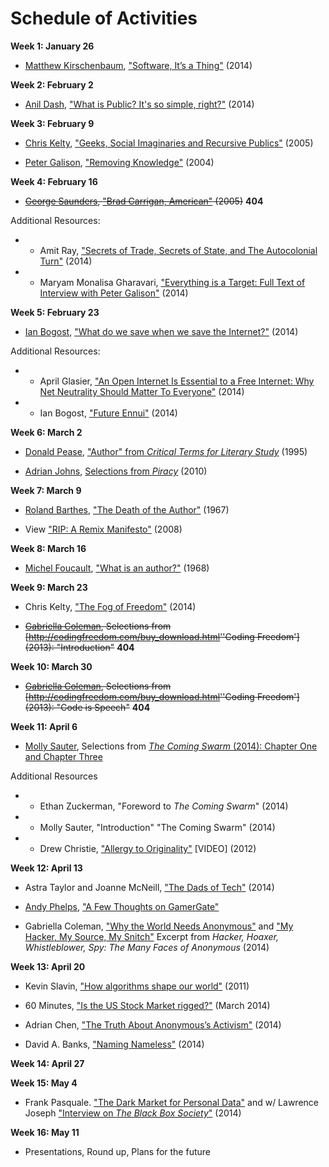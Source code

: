 Schedule of Activities
======================

**Week 1: January 26**

-   [Matthew Kirschenbaum](http://mkirschenbaum.wordpress.com/about/),
    ["Software, It’s a
    Thing"](https://medium.com/@mkirschenbaum/software-its-a-thing-a550448d0ed3)
    (2014)

**Week 2: February 2**

-   [Anil Dash](http://dashes.com/anil/about.html), ["What is Public?
    It's so simple,
    right?"](https://medium.com/message/what-is-public-f33b16d780f9)
    (2014)

**Week 3: February 9**

-   [Chris Kelty](http://kelty.org/), ["Geeks, Social Imaginaries and
    Recursive
    Publics"](http://kelty.org/or/papers/Kelty_CA_Geeks_2005.pdf) (2005)

-   [Peter
    Galison](http://www.fas.harvard.edu/~hsdept/bios/galison.html),
    ["Removing
    Knowledge"](http://www.fas.harvard.edu/~hsdept/bios/docs/Removing%20Knowledge.pdf)
    (2004)

**Week 4: February 16**

-   ~~[George Saunders](http://www.georgesaundersbooks.com/about/), ["Brad
    Carrigan,
    American"](https://dl.dropboxusercontent.com/u/21971525/Brad%20Carrigan%2C%20American.pdf)
    (2005)~~ **404**

Additional Resources:

-   -   Amit Ray, ["Secrets of Trade, Secrets of State, and The
        Autocolonial
        Turn"](http://amitray.net/2014/08/24/secrets-of-trade-secrets-of-state-and-the-autocolonial-turn/)
        (2014)

-   -   Maryam Monalisa Gharavari, ["Everything is a Target: Full Text
        of Interview with Peter
        Galison"](http://thenewinquiry.com/blogs/southsouth/everything-is-a-target-full-text-of-interview-with-peter-galison/)
        (2014)

**Week 5: February 23**

-   [Ian Bogost](http://bogost.com/about/), ["What do we save when we
    save the
    Internet?"](http://www.theatlantic.com/technology/archive/2014/05/what-do-we-save-when-we-save-the-internet/370885/)
    (2014)

Additional Resources:

-   -   April Glasier, ["An Open Internet Is Essential to a Free
        Internet: Why Net Neutrality Should Matter To
        Everyone"](https://www.eff.org/deeplinks/2014/09/open-internet-essential-free-internet-why-net-neutrality-should-matter-everyone)
        (2014)

-   -   Ian Bogost, ["Future
        Ennui"](http://www.theatlantic.com/technology/archive/2014/09/future-ennui/380099/)
        (2014)

**Week 6: March 2**

-   [Donald Pease](http://english.dartmouth.edu/people/donald-e-pease),
    ["Author" from *Critical Terms for Literary
    Study*](http://www.westga.edu/~mmcfar/Author.pdf) (1995)

-   [Adrian Johns](http://www.adrianjohns.com/about/), [Selections from
    *Piracy*](https://amitraydotnet.files.wordpress.com/2014/10/adrian_johns-piracy-ch-1and2.pdf)
    (2010)

**Week 7: March 9**

-   [Roland Barthes](http://en.wikipedia.org/wiki/Roland_Barthes), ["The
    Death of the
    Author"](http://artsites.ucsc.edu/faculty/Gustafson/FILM%20162.W10/readings/barthes.death.pdf)
    (1967)

-   View ["RIP: A Remix
    Manifesto"](http://topdocumentaryfilms.com/rip-remix-manifesto/)
    (2008)

**Week 8: March 16**

-   [Michel Foucault](http://plato.stanford.edu/entries/foucault/),
    ["What is an
    author?"](http://artsites.ucsc.edu/faculty/Gustafson/FILM%20162.W10/readings/foucault.author.pdf)
    (1968)

**Week 9: March 23**

-   Chris Kelty, ["The Fog of
    Freedom"](http://kelty.org/or/papers/Kelty_2014_Fog_of_Freedom.pdf)
    (2014)

-   ~~[Gabriella Coleman](http://gabriellacoleman.org/), Selections from
    [<http://codingfreedom.com/buy_download.html>''Coding Freedom']
    (2013): "Introduction"~~ **404**

**Week 10: March 30**

-   ~~[Gabriella Coleman](http://gabriellacoleman.org/), Selections from
    [<http://codingfreedom.com/buy_download.html>''Coding Freedom']
    (2013): "Code is Speech"~~ **404**

**Week 11: April 6**

-   [Molly Sauter](http://oddletters.com), Selections from [*The Coming
    Swarm* (2014): Chapter One and Chapter
    Three](https://drive.google.com/folderview?id=0BxvDQ-4qQO6dTUN5S3h6Mm1hOEk&usp=sharing)

Additional Resources

-   -   Ethan Zuckerman, "Foreword to *The Coming Swarm*" (2014)

-   -   Molly Sauter, "Introduction" "The Coming Swarm" (2014)

-   -   Drew Christie, ["Allergy to
        Originality"](http://www.nytimes.com/2012/08/01/opinion/allergy-to-originality.html?_r=0)
        [VIDEO] (2012)

**Week 12: April 13**

-   Astra Taylor and Joanne McNeill, ["The Dads of
    Tech"](http://www.thebaffler.com/salvos/dads-tech) (2014)

-   [Andy Phelps](http://igm.rit.edu/~andy/), ["A Few Thoughts on
    GamerGate"](https://medium.com/@Andy_at_RITMAGIC/a-few-thoughts-on-gamergate-62c151c0eebb)

-   Gabriella Coleman, ["Why the World Needs
    Anonymous"](http://www.technologyreview.com/view/532381/why-the-world-needs-anonymous/)
    and ["My Hacker, My Source, My
    Snitch"](https://medium.com/backchannel/my-best-hacker-source-was-snitching-for-the-feds-68414d6b552a)
    Excerpt from *Hacker, Hoaxer, Whistleblower, Spy: The Many Faces of
    Anonymous* (2014)

**Week 13: April 20**

-   Kevin Slavin, ["How algorithms shape our
    world"](http://www.ted.com/talks/kevin_slavin_how_algorithms_shape_our_world?language=en)
    (2011)

-   60 Minutes, ["Is the US Stock Market
    rigged?"](http://www.cbsnews.com/news/michael-lewis-stock-market-rigged-flash-boys-60-minutes/)
    (March 2014)

-   Adrian Chen, ["The Truth About Anonymous’s
    Activism"](http://www.thenation.com/article/190369/truth-about-anonymouss-activism)
    (2014)

-   David A. Banks, ["Naming
    Nameless"](http://thenewinquiry.com/essays/naming-nameless/) (2014)

**Week 14: April 27**

**Week 15: May 4**

-   Frank Pasquale. ["The Dark Market for Personal
    Data"](http://www.nytimes.com/2014/10/17/opinion/the-dark-market-for-personal-data.html?_r=0)
    and w/ Lawrence Joseph ["Interview on *The Black Box
    Society*"](http://balkin.blogspot.com/2014/09/interview-on-black-box-society_19.html)
    (2014)

**Week 16: May 11**

-   Presentations, Round up, Plans for the future

